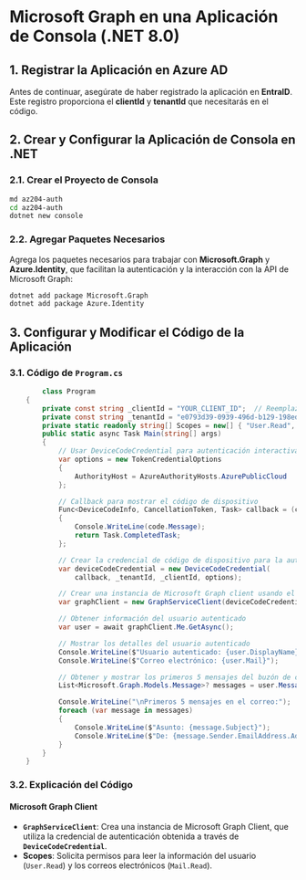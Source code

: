 # Microsoft Graph en una Aplicación de Consola (.NET 8.0)
 
## 1. Registrar la Aplicación en Azure AD

Antes de continuar, asegúrate de haber registrado la aplicación en **EntraID**. Este registro proporciona el **clientId** y **tenantId** que necesitarás en el código.

## 2. Crear y Configurar la Aplicación de Consola en .NET

### 2.1. Crear el Proyecto de Consola

```bash
md az204-auth
cd az204-auth
dotnet new console
```

### 2.2. Agregar Paquetes Necesarios

Agrega los paquetes necesarios para trabajar con **Microsoft.Graph** y **Azure.Identity**, que facilitan la autenticación y la interacción con la API de Microsoft Graph:

```bash
dotnet add package Microsoft.Graph
dotnet add package Azure.Identity
```

## 3. Configurar y Modificar el Código de la Aplicación

### 3.1. Código de `Program.cs`

```csharp
        class Program
    {
        private const string _clientId = "YOUR_CLIENT_ID";  // Reemplaza con el Client ID de tu app registrada
        private const string _tenantId = "e0793d39-0939-496d-b129-198edd916feb";  // Reemplaza con el Tenant ID de tu app registrada
        private static readonly string[] Scopes = new[] { "User.Read", "Mail.Read" };
        public static async Task Main(string[] args)
        {
            // Usar DeviceCodeCredential para autenticación interactiva
            var options = new TokenCredentialOptions
            {
                AuthorityHost = AzureAuthorityHosts.AzurePublicCloud
            };

            // Callback para mostrar el código de dispositivo
            Func<DeviceCodeInfo, CancellationToken, Task> callback = (code, cancellation) =>
            {
                Console.WriteLine(code.Message);
                return Task.CompletedTask;
            };

            // Crear la credencial de código de dispositivo para la autenticación
            var deviceCodeCredential = new DeviceCodeCredential(
                callback, _tenantId, _clientId, options);

            // Crear una instancia de Microsoft Graph client usando el DeviceCodeCredential
            var graphClient = new GraphServiceClient(deviceCodeCredential, Scopes);

            // Obtener información del usuario autenticado
            var user = await graphClient.Me.GetAsync();

            // Mostrar los detalles del usuario autenticado
            Console.WriteLine($"Usuario autenticado: {user.DisplayName}");
            Console.WriteLine($"Correo electrónico: {user.Mail}");

            // Obtener y mostrar los primeros 5 mensajes del buzón de correo
            List<Microsoft.Graph.Models.Message>? messages = user.Messages?.ToList();

            Console.WriteLine("\nPrimeros 5 mensajes en el correo:");
            foreach (var message in messages)
            {
                Console.WriteLine($"Asunto: {message.Subject}");
                Console.WriteLine($"De: {message.Sender.EmailAddress.Address}");
            }
        }
    }
```

### 3.2. Explicación del Código

#### **Microsoft Graph Client**
- **`GraphServiceClient`**: Crea una instancia de Microsoft Graph Client, que utiliza la credencial de autenticación obtenida a través de **`DeviceCodeCredential`**.
- **Scopes**: Solicita permisos para leer la información del usuario (`User.Read`) y los correos electrónicos (`Mail.Read`).


